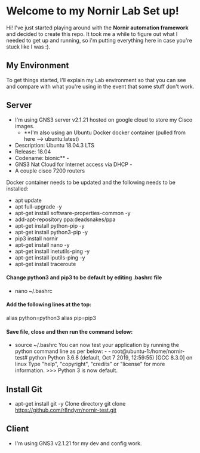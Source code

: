 # Welcome to my Nornir Lab Set up!
Hi! I've just started playing around with the **Nornir automation framework** and 
decided to create this repo. It took me a while to figure out what I needed to get up 
and running, so i'm putting everything here in case you're stuck like I was :).

## My Environment
To get things started, I'll explain my Lab environment so that you can see and compare 
with what you're using in the event that some stuff don't work.

## Server
- I'm using GNS3 server v2.1.21 hosted on google cloud to store my Cisco images. 
  - **I'm also using an Ubuntu Docker docker container (pulled from here --> ubuntu:latest)
- Description: Ubuntu 18.04.3 LTS
- Release: 18.04
- Codename: bionic** -
- GNS3 Nat Cloud for Internet access via DHCP -
- A couple cisco 7200 routers 

Docker container needs to be updated and the following needs to be installed: 
- apt update 
- apt full-upgrade -y 
- apt-get install software-properties-common -y 
- add-apt-repository ppa:deadsnakes/ppa 
- apt-get install python-pip -y 
- apt-get install python3-pip -y 
- pip3 install nornir 
- apt-get install nano -y 
- apt-get install inetutils-ping -y 
- apt-get install iputils-ping -y 
- apt-get install traceroute

#### Change python3 and pip3 to be default by editing .bashrc file
- nano ~/.bashrc

#### Add the following lines at the top:
alias python=python3 alias pip=pip3

#### Save file, close and then run the command below:
- source ~/.bashrc You can now test your application by running the python command 
line as per below: -
		-	root@ubuntu-1:/home/nornir-test# python
			Python 3.6.8 (default, Oct 7 2019, 12:59:55)
			[GCC 8.3.0] on linux
			Type "help", "copyright", "credits" or "license" for more 
information.
			>>>
Python 3 is now default.

## Install Git
- apt-get install git -y Clone directory git clone 
https://github.com/r8ndyrr/nornir-test.git

## Client
- I'm using GNS3 v2.1.21 for my dev and config work.

